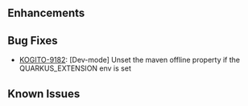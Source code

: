
<!-- Keep them in alphabetical order -->
## Enhancements

## Bug Fixes
- [KOGITO-9182](https://issues.redhat.com/browse/KOGITO-9182): [Dev-mode] Unset the maven offline property if the QUARKUS_EXTENSION env is set

## Known Issues

